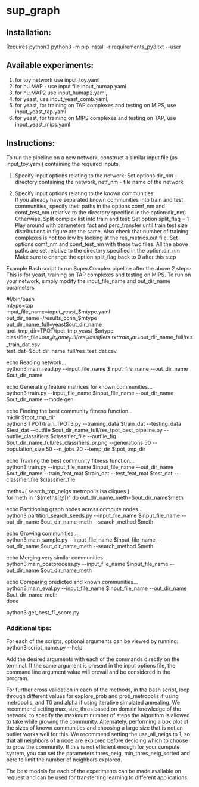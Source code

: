 # sup_graph
## Installation:
Requires python3 
python3 -m pip install -r requirements_py3.txt --user

## Available experiments:
1. for toy network use input_toy.yaml
2. for hu.MAP - use input file input_humap.yaml
3. for hu.MAP2 use input_humap2.yaml, 
4. for yeast, use input_yeast_comb.yaml, 
5. for yeast, for training on TAP complexes and testing on MIPS, use input_yeast_tap.yaml
6. for yeast, for training on MIPS complexes and testing on TAP, use input_yeast_mips.yaml

## Instructions:
To run the pipeline on a new network, construct a similar input file (as input_toy.yaml) containing the required inputs.

1. Specify input options relating to the network: 
Set options dir_nm - directory containing the network, netf_nm - file name of the network

2. Specify input options relating to the known communities:  
If you already have separated known communities into train and test communities, specify their paths in the options comf_nm and comf_test_nm (relative to the directory specified in the option:dir_nm)  
Otherwise, 
Split complex list into train and test:
Set option split_flag = 1
Play around with parameters fact and perc_transfer until train test size distributions in figure are the same. Also check that number of training complexes is not too low by looking at the res_metrics.out file.
Set options comf_nm and comf_test_nm with these two files. All the above paths are set relative to the directory specified in the option:dir_nm
Make sure to change the option split_flag back to 0 after this step

Example Bash script to run Super.Complex pipeline after the above 2 steps:
This is for yeast, training on TAP complexes and testing on MIPS. To run on your network, simply modify the input_file_name and out_dir_name parameters

#!/bin/bash  
mtype=tap  
input_file_name=input_yeast_$mtype.yaml  
out_dir_name=/results_conn_$mtype  
out_dir_name_full=yeast$out_dir_name  
tpot_tmp_dir=TPOT/tpot_tmp_yeast_$mtype  
classifier_file=$out_dir_name_full/res_classifiers.txt  
train_dat=$out_dir_name_full/res_train_dat.csv  
test_dat=$out_dir_name_full/res_test_dat.csv  

echo Reading network...  
python3 main_read.py --input_file_name $input_file_name --out_dir_name $out_dir_name  

echo Generating feature matrices for known communities...  
python3 train.py --input_file_name $input_file_name --out_dir_name $out_dir_name --mode gen  

echo Finding the best community fitness function...  
mkdir $tpot_tmp_dir  
python3 TPOT/train_TPOT3.py --training_data $train_dat --testing_data $test_dat --outfile $out_dir_name_full/res_tpot_best_pipeline.py --outfile_classifiers $classifier_file --outfile_fig $out_dir_name_full/res_classifiers_pr.png --generations 50 --population_size 50 --n_jobs 20 --temp_dir $tpot_tmp_dir  

echo Training the best community fitness function...  
python3 train.py --input_file_name $input_file_name --out_dir_name $out_dir_name --train_feat_mat $train_dat --test_feat_mat $test_dat --classifier_file $classifier_file  

meths=( search_top_neigs metropolis isa cliques )  
for meth in "${meths[@]}"  
do  
out_dir_name_meth=$out_dir_name$meth  

echo Partitioning graph nodes across compute nodes...  
python3 partition_search_seeds.py --input_file_name $input_file_name --out_dir_name $out_dir_name_meth --search_method $meth  

echo Growing communities...  
python3 main_sample.py --input_file_name $input_file_name --out_dir_name $out_dir_name_meth --search_method $meth  

echo Merging very similar communities...  
python3 main_postprocess.py --input_file_name $input_file_name --out_dir_name $out_dir_name_meth  

echo Comparing predicted and known communities...  
python3 main_eval.py --input_file_name $input_file_name --out_dir_name $out_dir_name_meth  
done  

python3 get_best_f1_score.py

### Additional tips:
For each of the scripts, optional arguments can be viewed by running:
python3 script_name.py --help

Add the desired arguments with each of the commands directly on the terminal. If the same argument is present in the input options file, the command line argument value will prevail and be considered in the program.  

For further cross validation in each of the methods, in the bash script, loop through different values for explore_prob and prob_metropolis if using metropolis, and T0 and alpha if using iterative simulated annealing. We recommend setting max_size_thres based on domain knowledge of the network, to specify the maximum number of steps the algorithm is allowed to take while growing the community. Alternately, performing a box plot of the sizes of known communities and choosing a large size that is not an outlier works well for this. We recommend setting the use_all_neigs to 1, so that all neighbors of a node are explored before deciding which to choose to grow the community. If this is not efficient enough for your compute system, you can set the parameters thres_neig, min_thres_neig_sorted and perc to limit the number of neighbors explored.

The best models for each of the experiments can be made available on request and can be used for transferring learning to different applications. 
